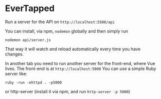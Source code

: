 # EverTapped

Run a server for the API on `http://localhost:5500/api`

You can install, via npm, `nodemon` globally and then simply run
```
nodemon api/server.js
```
That way it will watch and reload automatically every time you have changes.

In another tab you need to run another server for the front-end, where Vue lives.
The front-end is at `http://localhost:5000`
You can use a simple Ruby server like:
```
ruby -run -ehttpd . -p5000
```
or http-server (install it via npm, and run `http-server -p 5000`)
